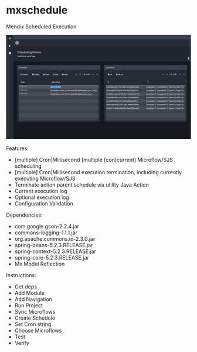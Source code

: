 # mxschedule

Mendix Scheduled Execution

![Screenshot](https://github.com/skullquake/mxschedule/raw/master/res/mxschedule.png)


Features
* [multiple] Cron|Millisecond [multiple [con]current] Microflow/SJS scheduling
* [multiple] Cron|Millisecond execution termination, including currently executing Microflow/SJS
* Terminate action parent schedule via utility Java Action
* Current execution log
* Optional execution log
* Configuration Validation

Dependencies:
* com.google.gson-2.2.4.jar
* commons-logging-1.1.1.jar
* org.apache.commons.io-2.3.0.jar
* spring-beans-5.2.3.RELEASE.jar
* spring-context-5.2.3.RELEASE.jar
* spring-core-5.2.3.RELEASE.jar
* Mx Model Reflection

Instructions:
* Get deps
* Add Module
* Add Navigation
* Run Project
* Sync Microflows
* Create Schedule
* Set Cron string
* Choose Microflows
* Test
* Verify

